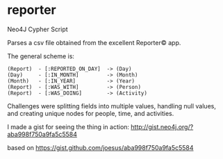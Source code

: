 # reporter
Neo4J Cypher Script

Parses a csv file obtained from the excellent Reporter&copy; app.

The general scheme is:

```
(Report)  - [:REPORTED_ON_DAY]  -> (Day)
(Day)     - [:IN_MONTH]         -> (Month)
(Month)   - [:IN_YEAR]          -> (Year)
(Report)  - [:WAS_WITH]         -> (Person)
(Report)  - [:WAS_DOING]        -> (Activity)
```

Challenges were splitting fields into multiple values, handling null values, and creating unique nodes for people, time, and activities.

I made a gist for seeing the thing in action:
http://gist.neo4j.org/?aba998f750a9fa5c5584

based on https://gist.github.com/joesus/aba998f750a9fa5c5584
